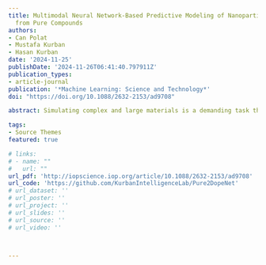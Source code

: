```yaml
---
title: Multimodal Neural Network-Based Predictive Modeling of Nanoparticle Properties
  from Pure Compounds
authors:
- Can Polat
- Mustafa Kurban
- Hasan Kurban
date: '2024-11-25'
publishDate: '2024-11-26T06:41:40.797911Z'
publication_types:
- article-journal
publication: '*Machine Learning: Science and Technology*'
doi: "https://doi.org/10.1088/2632-2153/ad9708"

abstract: Simulating complex and large materials is a demanding task that necessitates substantial domain knowledge and computational expertise. This study introduces Pure2DopeNet, an innovative multimodal neural network designed to address these challenges by combining image and text data for the accurate prediction of physical properties in doped compounds, specifically Carbon (C) doped TiO2 and Sulfur (S) doped ZnO nanoparticles (NPs). The model achieves quantum mechanical level accuracy, specifically comparable to density functional tight binding (DFTB), for various doping levels, demonstrating the ability to determine properties from a single simulation of the pure compound. Pure2DopeNet surpasses traditional deep learning architectures like ResNet, vision transformer, and CoAtNet, offering superior accuracy, faster performance, and a reduced reliance on domain expertise. This approach highlights the potential of multimodal machine learning to advance materials science by making high-fidelity simulations more accessible and efficient, opening new avenues for material discovery and exploration of novel properties.

tags:
- Source Themes
featured: true

# links:
# - name: ""
#   url: ""
url_pdf: 'http://iopscience.iop.org/article/10.1088/2632-2153/ad9708'
url_code: 'https://github.com/KurbanIntelligenceLab/Pure2DopeNet'
# url_dataset: ''
# url_poster: ''
# url_project: ''
# url_slides: ''
# url_source: ''
# url_video: ''



---
```

